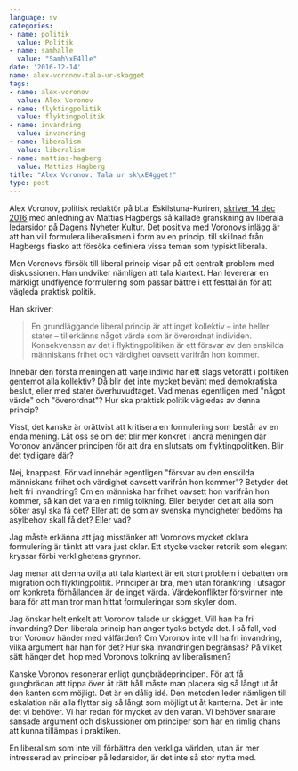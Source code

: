 ```yaml
---
language: sv
categories:
- name: politik
  value: Politik
- name: samhalle
  value: "Samh\xE4lle"
date: '2016-12-14'
name: alex-voronov-tala-ur-skagget
tags:
- name: alex-voronov
  value: Alex Voronov
- name: flyktingpolitik
  value: flyktingpolitik
- name: invandring
  value: invandring
- name: liberalism
  value: liberalism
- name: mattias-hagberg
  value: Mattias Hagberg
title: "Alex Voronov: Tala ur sk\xE4gget!"
type: post
---
```

Alex Voronov, politisk redaktör på bl.a. Eskilstuna-Kuriren, [skriver 14 dec 2016](http://www.dn.se/kultur-noje/kulturdebatt/alex-voronov-principerna-ar-borta-fran-expressens-och-g-ps-ledarsidor/) med anledning av Mattias Hagbergs så kallade granskning av liberala ledarsidor på Dagens Nyheter Kultur. Det positiva med Voronovs inlägg är att han vill formulera liberalismen i form av en princip, till skillnad från Hagbergs fiasko att försöka definiera vissa teman som typiskt liberala.

Men Voronovs försök till liberal princip visar på ett centralt problem med diskussionen. Han undviker nämligen att tala klartext. Han levererar en märkligt undflyende formulering som passar bättre i ett festtal än för att vägleda praktisk politik.

Han skriver:

> En grundläggande liberal princip är att inget kollektiv – inte heller stater – tillerkänns något värde som är överordnat individen. Konsekvensen av det i flyktingpolitiken är ett försvar av den enskilda människans frihet och värdighet oavsett varifrån hon kommer.

Innebär den första meningen att varje individ har ett slags vetorätt i politiken gentemot alla kollektiv? Då blir det inte mycket bevänt med demokratiska beslut, eller med stater överhuvudtaget. Vad menas egentligen med "något värde" och "överordnat"? Hur ska praktisk politik vägledas av denna princip?

Visst, det kanske är orättvist att kritisera en formulering som består av en enda mening. Låt oss se om det blir mer konkret i andra meningen där Voronov använder principen för att dra en slutsats om flyktingpolitiken. Blir det tydligare där?

Nej, knappast. För vad innebär egentligen "försvar av den enskilda människans frihet och värdighet oavsett varifrån hon kommer"? Betyder det helt fri invandring? Om en människa har frihet oavsett hon varifrån hon kommer, så kan det vara en rimlig tolkning. Eller betyder det att alla som söker asyl ska få det? Eller att de som av svenska myndigheter bedöms ha asylbehov skall få det? Eller vad?

Jag måste erkänna att jag misstänker att Voronovs mycket oklara formulering är tänkt att vara just oklar. Ett stycke vacker retorik som elegant kryssar förbi verklighetens grynnor.

Jag menar att denna ovilja att tala klartext är ett stort problem i debatten om migration och flyktingpolitik. Principer är bra, men utan förankring i utsagor om konkreta förhållanden är de inget värda. Värdekonflikter försvinner inte bara för att man tror man hittat formuleringar som skyler dom.

Jag önskar helt enkelt att Voronov talade ur skägget. Vill han ha fri invandring? Den liberala princip han anger tycks betyda det. I så fall, vad tror Voronov händer med välfärden? Om Voronov inte vill ha fri invandring, vilka argument har han för det? Hur ska invandringen begränsas? På vilket sätt hänger det ihop med Voronovs tolkning av liberalismen?

Kanske Voronov resonerar enligt gungbrädeprincipen. För att få gungbrädan att tippa över åt rätt håll måste man placera sig så långt ut åt den kanten som möjligt. Det är en dålig idé. Den metoden leder nämligen till eskalation när alla flyttar sig så långt som möjligt ut åt kanterna. Det är inte det vi behöver. Vi har redan för mycket av den varan. Vi behöver snarare sansade argument och diskussioner om principer som har en rimlig chans att kunna tillämpas i praktiken.

En liberalism som inte vill förbättra den verkliga världen, utan är mer intresserad av principer på ledarsidor, är det inte så stor nytta med.

